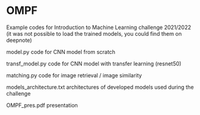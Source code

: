 # OMPF

Example codes for Introduction to Machine Learning challenge 2021/2022 (it was not possible to load the trained models, you could find them on deepnote)

model.py code for CNN model from scratch

transf_model.py code for CNN model with transfer learning (resnet50)

matching.py code for image retrieval / image similarity

models_architecture.txt architectures of developed models used during the challenge

OMPF_pres.pdf presentation



